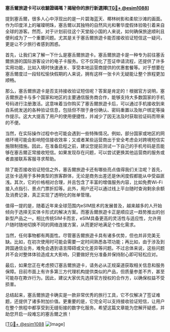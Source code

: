 **塞舌爾旅遊卡可以收驗證碼嗎？揭秘你的旅行新選擇[[TG💪+ @esim1088](https://t.me/s/esim1088)]**

提到塞舌爾，很多人心中浮现出的是一片碧海蓝天、椰林树影和柔软沙滩的画面。作为印度洋上的璀璨明珠，塞舌爾以其独特的自然风光和奢华度假体验吸引着来自全球的游客。然而，对于计划前往这个天堂般小国的人来说，如何确保旅途顺利且便利成为了一个重要问题。尤其是关于塞舌爾旅遊卡能否接收验证短信这一疑问，更是让不少旅行者感到困惑。

首先，让我们来了解一下什么是塞舌爾旅遊卡。塞舌爾旅遊卡是一种专为前往塞舌爾旅游的国际游客设计的电子卡服务。它不仅简化了签证申请流程，还提供了许多实用功能，比如入境时快速通关、享受本地运营商提供的优惠套餐等。对于想要在塞舌爾度过一段轻松愉快假期的人来说，拥有这样一张卡片无疑能让整个旅程更加顺畅。

那么，塞舌爾旅遊卡是否支持接收验证短信呢？答案是肯定的！根据官方说明，塞舌爾旅遊卡与多个国家和地区的主要通信服务商合作，能够支持大多数国家的手机号码进行注册激活。这意味着当你购买了塞舌爾旅遊卡后，可以通过手机接收到来自系统发送的各种验证信息，包括但不限于身份确认、密码重置以及账户绑定等操作提示。这大大提高了用户的使用便捷性，并减少了因无法及时获取验证码而带来的不便。

当然，在实际操作过程中也可能会遇到一些特殊情况。例如，部分国家或地区的网络环境可能会影响短信接收效率；又或者某些运营商出于安全考虑会对跨境短信实施限制措施。因此，在准备启程之前，建议您提前测试一下自己的手机号码是否能够在塞舌爾正常接收短信。如果发现存在问题，可以尝试更换其他运营商的服务或者直接联系客服寻求帮助。

除了能否接收验证短信之外，塞舌爾旅遊卡还有哪些亮点值得我们关注呢？首先，这张卡适用于多种类型的旅客群体，无论是商务出差还是休闲度假都能从中受益匪浅。其次，它的价格相对合理，并且包含了丰富的增值服务内容，比如免费Wi-Fi接入点指引、景点门票折扣等。此外，用户还可以通过线上平台随时查询剩余余额及消费记录，真正实现了透明化的账单管理。

值得一提的是，随着近年来全球范围内eSIM技术的发展普及，越来越多的人开始倾向于选择无实体卡形式的解决方案。而塞舌爾旅遊卡正是顺应这一趋势推出的创新型产品之一。相比传统SIM卡而言，eSIM具备更高的灵活性与适应性，允许用户随时随地切换不同的网络连接方案，从而更好地满足个性化需求。

当然，任何事物都有两面性。尽管塞舌爾旅遊卡具有诸多优势，但也并非完美无缺。比如，在初次使用时可能会需要一定时间熟悉各项功能；再比如，由于涉及到跨国通信业务，难免会遇到语言障碍或文化差异等问题。不过总体来说，这些问题并不会对整体体验造成太大影响，只要做好充分准备并保持耐心即可轻松应对。

最后，如果您正在考虑预订塞舌爾旅遊卡，请务必从正规渠道获取相关信息和服务保障。目前市面上有许多第三方代理机构提供类似的产品，但质量参差不齐，甚至可能存在欺诈行为。因此，建议大家优先选择官方授权的合作方，以确保权益不受损害。

总结起来，塞舌爾旅遊卡确实是一款非常优秀的旅行工具，它不仅解决了签证难题，还提供了诸多附加价值。更重要的是，它完全可以支持接收验证短信，让用户在整个旅程中都享受到无缝衔接的数字化服务。希望这篇文章能为您解开疑惑，并助您开启一段难忘的塞舌爾之旅！

[[TG💪+ @esim1088](https://t.me/s/esim1088) ![Image](https://i.postimg.cc/4NQfJmqS/Snipaste-2025-05-13-00-14-12.png)]